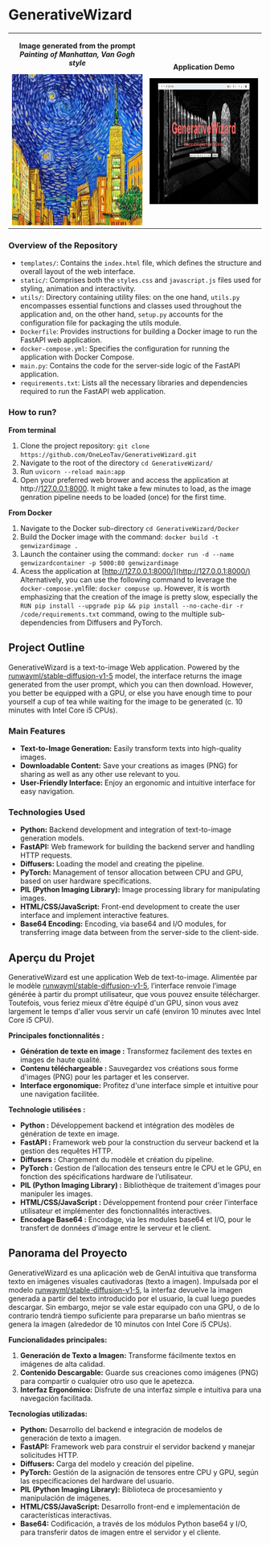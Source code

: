 # GenerativeWizard

<table align="center">
  <tr>
    <td align="center">
      <p font-size="8px"><b>Image generated from the prompt <i>Painting of Manhattan, Van Gogh style</i></b></p>
      <img src="images/Painting of Manhattan, Van Gogh style.png" alt="Sample Result" height="300" width="400" >
    </td>
    <td>
      <p align="center"><b>Application Demo</b></p>
      <img src="images/genwizard_gif.gif" alt="Demo" height="250"  width="400">
    </td>
  </tr>
</table>


### Overview of the Repository
- `templates/`: Contains the `index.html` file, which defines the structure and overall layout of the web interface.
- `static/`: Comprises both the `styles.css` and `javascript.js` files used for styling, animation and interactivity.
- `utils/`: Directory containing utility files: on the one hand, `utils.py` encompasses essential functions and classes used throughout the application and, on the other hand, `setup.py` accounts for the configuration file for packaging the utils module.
- `Dockerfile`: Provides instructions for building a Docker image to run the FastAPI web application.
- `docker-compose.yml`: Specifies the configuration for running the application with Docker Compose.
- `main.py`: Contains the code for the server-side logic of the FastAPI application.
- `requirements.txt`: Lists all the necessary libraries and dependencies required to run the FastAPI web application.


### How to run?
**From terminal**
1. Clone the project repository: `git clone https://github.com/OneLeoTav/GenerativeWizard.git`
2. Navigate to the root of the directory `cd GenerativeWizard/`
3. Run `uvicorn --reload main:app`
4. Open your preferred web brower and access the application at http://[127.0.0.1:8000](http://127.0.0.1:8000/). It might take a few minutes to load, as the image genration pipeline needs to be loaded (once) for the first time.

**From Docker**
1. Navigate to the Docker sub-directory `cd GenerativeWizard/Docker`
2. Build the Docker image with the command: `docker build -t genwizardimage .`
3. Launch the container using the command: `docker run -d --name genwizardcontainer -p 5000:80 genwizardimage`
4. Acess the application at [http://127.0.0.1:8000/](http://127.0.0.1:8000/)
Alternatively, you can use the following command to leverage the `docker-compose.yml`file: `docker compuse up`. However, it is worth emphasizing that the creation of the image is pretty slow, especially the `RUN pip install --upgrade pip && pip install --no-cache-dir -r /code/requirements.txt` command, owing to the multiple sub-dependencies from Diffusers and PyTorch.

## Project Outline
GenerativeWizard is a text-to-image Web application. Powered by the [runwayml/stable-diffusion-v1-5](https://huggingface.co/runwayml/stable-diffusion-v1-5) model, the interface returns the image generated from the user prompt, which you can then download. However, you better be equipped with a GPU, or else you have enough time to pour yourself a cup of tea while waiting for the image to be generated (c. 10 minutes with Intel Core i5 CPUs).


### Main Features
- **Text-to-Image Generation:** Easily transform texts into high-quality images.
- **Downloadable Content:** Save your creations as images (PNG) for sharing as well as any other use relevant to you.
- **User-Friendly Interface:** Enjoy an ergonomic and intuitive interface for easy navigation.

### Technologies Used
- **Python:** Backend development and integration of text-to-image generation models.
- **FastAPI:** Web framework for building the backend server and handling HTTP requests.
- **Diffusers:** Loading the model and creating the pipeline.
- **PyTorch:** Management of tensor allocation between CPU and GPU, based on user hardware specifications.
- **PIL (Python Imaging Library):** Image processing library for manipulating images.
- **HTML/CSS/JavaScript:** Front-end development to create the user interface and implement interactive features.
- **Base64 Encoding:** Encoding, via base64 and I/O modules, for transferring image data between from the server-side to the client-side.

## Aperçu du Projet
GenerativeWizard est une application Web de text-to-image. Alimentée par le modèle [runwayml/stable-diffusion-v1-5](https://huggingface.co/runwayml/stable-diffusion-v1-5), l’interface renvoie l’image générée à partir du prompt utilisateur, que vous pouvez ensuite télécharger. Toutefois, vous feriez mieux d'être équipé d'un GPU, sinon vous avez largement le temps d'aller vous servir un café (environ 10 minutes avec Intel Core i5 CPU).


**Principales fonctionnalités :**
- **Génération de texte en image :** Transformez facilement des textes en images de haute qualité.
- **Contenu téléchargeable :** Sauvegardez vos créations sous forme d'images (PNG) pour les partager et les conserver.
- **Interface ergonomique:** Profitez d'une interface simple et intuitive pour une navigation facilitée.

**Technologie utilisées :**
- **Python :** Développement backend et intégration des modèles de génération de texte en image.
- **FastAPI :** Framework web pour la construction du serveur backend et la gestion des requêtes HTTP.
- **Diffusers :** Chargement du modèle et création du pipeline.
- **PyTorch :** Gestion de l’allocation des tenseurs entre le CPU et le GPU, en fonction des spécifications hardware de l’utilisateur.
- **PIL (Python Imaging Library) :** Bibliothèque de traitement d'images pour manipuler les images.
- **HTML/CSS/JavaScript :** Développement frontend pour créer l'interface utilisateur et implémenter des fonctionnalités interactives.
- **Encodage Base64 :** Encodage, via les modules base64 et I/O, pour le transfert de données d'image entre le serveur et le client.


## Panorama del Proyecto
GenerativeWizard es una aplicación web de GenAI intuitiva que transforma texto en imágenes visuales cautivadoras (texto a imagen). Impulsada por el modelo [runwayml/stable-diffusion-v1-5](https://huggingface.co/runwayml/stable-diffusion-v1-5), la interfaz devuelve la imagen generada a partir del texto introducido por el usuario, la cual luego puedes descargar. Sin embargo, mejor se vale estar equipado con una GPU, o de lo contrario tendrá tiempo suficiente para prepararse un baño mientras se genera la imagen (alrededor de 10 minutos con Intel Core i5 CPUs).

**Funcionalidades principales:**
1. **Generación de Texto a Imagen:** Transforme fácilmente textos en imágenes de alta calidad.
2. **Contenido Descargable:** Guarde sus creaciones como imágenes (PNG) para compartir o cualquier otro uso que le apetezca.
3. **Interfaz Ergonómico:** Disfrute de una interfaz simple e intuitiva para una navegación facilitada.


**Tecnologías utilizadas:**
- **Python:** Desarrollo del backend e integración de modelos de generación de texto a imagen.
- **FastAPI:** Framework web para construir el servidor backend y manejar solicitudes HTTP.
- **Diffusers:** Carga del modelo y creación del pipeline.
- **PyTorch:** Gestión de la asignación de tensores entre CPU y GPU, según las especificaciones del hardware del usuario.
- **PIL (Python Imaging Library):** Biblioteca de procesamiento y manipulación de imágenes.
- **HTML/CSS/JavaScript:** Desarrollo front-end e implementación de características interactivas.
- **Base64:** Codificación, a través de los módulos Python base64 y I/O, para transferir datos de imagen entre el servidor y el cliente.
